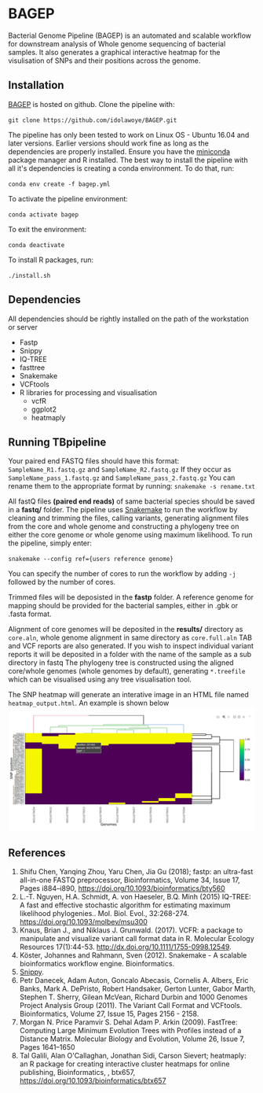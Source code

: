 # BAGEP

Bacterial Genome Pipeline (BAGEP) is an automated and scalable workflow for downstream analysis of Whole genome sequencing of bacterial samples. It also generates a graphical interactive heatmap for the visulisation of SNPs and their positions across the genome.
## Installation
[BAGEP](https://github.com/idolawoye/BAGEP.git) is hosted on github. 
Clone the pipeline with:

`git clone https://github.com/idolawoye/BAGEP.git`

The pipeline has only been tested to work on Linux OS - Ubuntu 16.04 and later versions. Earlier versions should work fine as long as the dependencies are properly installed. Ensure you have the [miniconda](https://conda.io/docs/user-guide/install/linux.html) package manager and R installed.
The best way to install the pipeline with all it's dependencies is creating a conda environment. To do that, run:

`conda env create -f bagep.yml`

To activate the pipeline environment:

`conda activate bagep`

To exit the environment:

`conda deactivate`

To install R packages, run:

`./install.sh`

## Dependencies
All dependencies should be rightly installed on the path of the workstation or server
* Fastp 
* Snippy 
* IQ-TREE 
* fasttree
* Snakemake
* VCFtools
* R libraries for processing and visualisation
  - vcfR
  - ggplot2
  - heatmaply

## Running TBpipeline
Your paired end FASTQ files should have this format:
``SampleName_R1.fastq.gz`` and ``SampleName_R2.fastq.gz``
If they occur as ``SampleName_pass_1.fastq.gz`` and ``SampleName_pass_2.fastq.gz``
You can rename them to the appropriate format by running:
`snakemake -s rename.txt`

All fastQ files **(paired end reads)** of same bacterial species should be saved in a **fastq/** folder. The pipeline uses [Snakemake](https://snakemake.readthedocs.io/en/stable/index.html) to run the workflow by cleaning and trimming the files, calling variants, generating alignment files from the core and whole genome and constructing a phylogeny tree on either the core genome or whole genome using maximum likelihood. To run the pipeline, simply enter:


`snakemake --config ref={users reference genome}` 


You can specify the number of cores to run the workflow by adding `-j` followed by the number of cores.

Trimmed files will be deposisted in the **fastp** folder. A reference genome for mapping should be provided for the bacterial samples, either in .gbk or .fasta format.

Alignment of core genomes will be deposited in the **results/** directory as `core.aln`, whole genome alignment in same directory as `core.full.aln` TAB and VCF reports are also generated. If you wish to inspect individual variant reports it will be deposited in a folder with the name of the sample as a sub directory in fastq
The phylogeny tree is constructed using the aligned core/whole genomes (whole genomes by default), generating `*.treefile` which can be visualised using any tree visualisation tool.

The SNP heatmap will generate an interative image in an HTML file named `heatmap_output.html`. An example is shown below
![SNP heatmap](https://github.com/idolawoye/BAGEP/blob/master/data/Screenshot%20from%202019-10-14%2014-34-03.png)

## References 
1. Shifu Chen, Yanqing Zhou, Yaru Chen, Jia Gu (2018); fastp: an ultra-fast all-in-one FASTQ preprocessor, Bioinformatics, Volume 34, Issue 17, Pages i884–i890, https://doi.org/10.1093/bioinformatics/bty560
2. L.-T. Nguyen, H.A. Schmidt, A. von Haeseler, B.Q. Minh (2015) IQ-TREE: A fast and effective stochastic algorithm for estimating maximum likelihood phylogenies.. Mol. Biol. Evol., 32:268-274. https://doi.org/10.1093/molbev/msu300
3. Knaus, Brian J., and Niklaus J. Grunwald. (2017). VCFR: a package to manipulate and visualize variant call format data in R. Molecular Ecology Resources 17(1):44-53. http://dx.doi.org/10.1111/1755-0998.12549.
3. Köster, Johannes and Rahmann, Sven (2012). Snakemake - A scalable bioinformatics workflow engine. Bioinformatics.
5. [Snippy](https://github.com/tseemann/snippy).
6. Petr Danecek, Adam Auton, Goncalo Abecasis, Cornelis A. Albers, Eric Banks, Mark A. DePristo, Robert Handsaker, Gerton Lunter, Gabor Marth, Stephen T. Sherry, Gilean McVean, Richard Durbin and 1000 Genomes Project Analysis Group (2011). The Variant Call Format and VCFtools. Bioinformatics, Volume 27, Issue 15, Pages 2156 - 2158.
7. Morgan N. Price  Paramvir S. Dehal  Adam P. Arkin (2009). FastTree: Computing Large Minimum Evolution Trees with Profiles instead of a Distance Matrix. Molecular Biology and Evolution, Volume 26, Issue 7, Pages 1641–1650
8. Tal Galili, Alan O'Callaghan, Jonathan Sidi, Carson Sievert; heatmaply: an R package for
  creating interactive cluster heatmaps for online publishing, Bioinformatics, , btx657,
  https://doi.org/10.1093/bioinformatics/btx657
